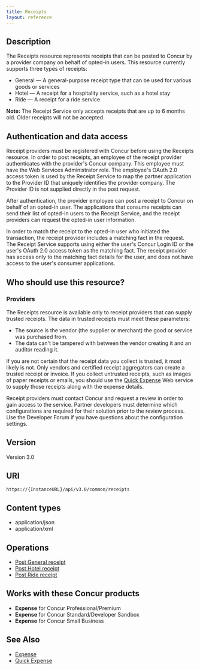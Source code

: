 ```yaml
---
title: Receipts 
layout: reference
---
```



##  Description

The Receipts resource represents receipts that can be posted to Concur by a provider company on behalf of opted-in users. This resource currently supports three types of receipts:

* General — A general-purpose receipt type that can be used for various goods or services
* Hotel — A receipt for a hospitality service, such as a hotel stay
* Ride — A receipt for a ride service

**Note:** The Receipt Service only accepts receipts that are up to 6 months old. Older receipts will not be accepted.

##  Authentication and data access

Receipt providers must be registered with Concur before using the Receipts resource. In order to post receipts, an employee of the receipt provider authenticates with the provider's Concur company. This employee must have the Web Services Administrator role. The employee's OAuth 2.0 access token is used by the Receipt Service to map the partner application to the Provider ID that uniquely identifies the provider company. The Provider ID is not supplied directly in the post request.

After authentication, the provider employee can post a receipt to Concur on behalf of an opted-in user. The applications that consume receipts can send their list of opted-in users to the Receipt Service, and the receipt providers can request the opted-in user information.

In order to match the receipt to the opted-in user who initiated the transaction, the receipt provider includes a matching fact in the request. The Receipt Service supports using either the user's Concur Login ID or the user's OAuth 2.0 access token as the matching fact. The receipt provider has access only to the matching fact details for the user, and does not have access to the user's consumer applications.

##  Who should use this resource?

###  Providers

The Receipts resource is available only to receipt providers that can supply trusted receipts. The data in trusted receipts must meet these parameters:

* The source is the vendor (the supplier or merchant) the good or service was purchased from.
* The data can't be tampered with between the vendor creating it and an auditor reading it.

If you are not certain that the receipt data you collect is trusted, it most likely is not. Only vendors and certified receipt aggregators can create a trusted receipt or invoice. If you collect untrusted receipts, such as images of paper receipts or emails, you should use the [Quick Expense][1] Web service to supply those receipts along with the expense details.

Receipt providers must contact Concur and request a review in order to gain access to the service. Partner developers must determine which configurations are required for their solution prior to the review process. Use the Developer Forum if you have questions about the configuration settings.

##  Version

Version 3.0

##  URI

`https://{InstanceURL}/api/v3.0/common/receipts`

##  Content types

* application/json
* application/xml

##  Operations

* [Post General receipt][3]
* [Post Hotel receipt][3]
* [Post Ride receipt][3]

##  Works with these Concur products

* **Expense** for Concur Professional/Premium
* **Expense** for Concur Standard/Developer Sandbox
* **Expense** for Concur Small Business

##  See Also

* [Expense][2]
* [Quick Expense][1]


[1]: https://developer.concur.com/quick-expense
[2]: https://developer.concur.com/expense-report
[3]: https://developer.concur.com/receipts/post-receipt
